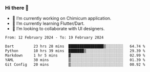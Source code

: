 ### Hi there 👋

<!--
**devcat37/devcat37** is a ✨ _special_ ✨ repository because its `README.md` (this file) appears on your GitHub profile.-->


- 🔭 I’m currently working on Chimicum application.
- 🌱 I’m currently learning Flutter/Dart.
- 👯 I’m looking to collaborate with UI designers.
<!-- - 🤔 I’m looking for help with ... -->

<!--START_SECTION:waka-->

```txt
From: 12 February 2024 - To: 19 February 2024

Dart         23 hrs 28 mins  ████████████████▒░░░░░░░░   64.74 %
Python       10 hrs 39 mins  ███████▒░░░░░░░░░░░░░░░░░   29.39 %
Markdown     1 hr 5 mins     ▓░░░░░░░░░░░░░░░░░░░░░░░░   02.99 %
YAML         30 mins         ▒░░░░░░░░░░░░░░░░░░░░░░░░   01.39 %
Git Config   20 mins         ▒░░░░░░░░░░░░░░░░░░░░░░░░   00.92 %
```

<!--END_SECTION:waka-->
